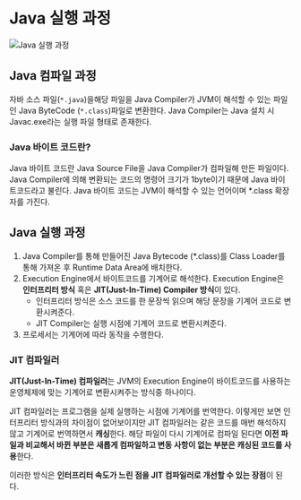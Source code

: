 # Java 실행 과정

![Java 실행 과정](https://user-images.githubusercontent.com/52314663/99345263-3ce94e00-28d5-11eb-9ffd-d1832f985e9a.png)

## Java 컴파일 과정

자바 소스 파일(`*.java`)을해당 파일을 Java Compiler가 JVM이 해석할 수 있는 파일인 Java ByteCode (`*.class`)파일로 변환한다. Java Compiler는 Java 설치 시  Javac.exe라는 실행 파일 형태로 존재한다.

### Java 바이트 코드란?

Java 바이트 코드란 Java Source File을 Java Compiler가 컴파일해 만든 파일이다. 
Java Compiler에 의해 변환되는 코드의 명령어 크기가 1byte이기 때문에 Java 바이트코드라고 불린다.
Java 바이트 코드는 JVM이 해석할 수 있는 언어이며 *.class 확장자를 가진다.

## Java 실행 과정

1. Java Compiler를 통해 만들어진 Java Bytecode (*.class)를 Class Loader를 통해 가져온 후 Runtime Data Area에 배치한다. 
2. Execution Engine에서 바이트코드를 기계어로 해석한다. Execution Engine은 **인터프리터 방식** 혹은 **JIT(Just-In-Time) Compiler 방식**이 있다.
    - 인터프리터 방식은 소스 코드를 한 문장씩 읽으며 해당 문장을 기계어 코드로 변환시켜준다.
    - JIT Compiler는 실행 시점에 기계어 코드로 변환시켜준다.
3. 프로세서는 기계어에 따라 동작을 수행한다.

### JIT 컴파일러

**JIT(Just-In-Time) 컴파일러**는 JVM의 Execution Engine이 바이트코드를 사용하는 운영체제에 맞는 기계어로 변환시켜주는 방식중 하나이다.

JIT 컴파일러는 프로그램을 실제 실행하는 시점에 기계어를 번역한다. 이렇게만 보면 인터프리터 방식과의 차이점이 없어보이지만 JIT 컴파일러는 같은 코드를 매번 해석하지 않고 기계어로 번역하면서 **캐싱**한다. 해당 파일이 다시 기계어로 컴파일 된다면 **이전 파일과 비교해서 바뀐 부분은 새롭게 컴파일하고 변동 사항이 없는 부분은 캐싱된 코드를 사용**한다.

이러한 방식은 **인터프리터 속도가 느린 점을 JIT 컴파일러로 개선할 수 있는 장점**이 된다.


